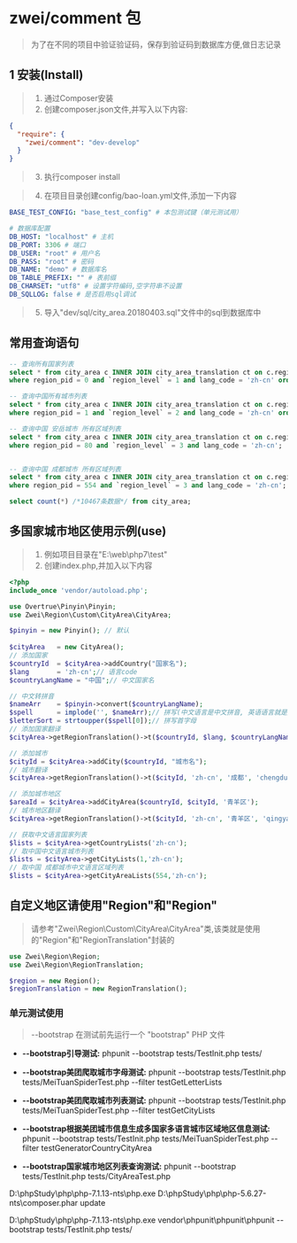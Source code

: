 # zwei/comment 包

> 为了在不同的项目中验证验证码，保存到验证码到数据库方便,做日志记录

## 1 安装(Install)
> 1. 通过Composer安装
> 2. 创建composer.json文件,并写入以下内容:

```json
{
  "require": {
    "zwei/comment": "dev-develop"
  }
}
```
> 3. 执行composer install

> 4. 在项目目录创建config/bao-loan.yml文件,添加一下内容

```yml
BASE_TEST_CONFIG: "base_test_config" # 本包测试键（单元测试用）

# 数据库配置
DB_HOST: "localhost" # 主机
DB_PORT: 3306 # 端口
DB_USER: "root" # 用户名
DB_PASS: "root" # 密码
DB_NAME: "demo" # 数据库名
DB_TABLE_PREFIX: "" # 表前缀
DB_CHARSET: "utf8" # 设置字符编码,空字符串不设置
DB_SQLLOG: false # 是否启用sql调试
```
> 5. 导入"dev/sql/city_area.20180403.sql"文件中的sql到数据库中

## 常用查询语句
```sql
-- 查询所有国家列表
select * from city_area c INNER JOIN city_area_translation ct on c.region_id=ct.region_id
where region_pid = 0 and `region_level` = 1 and lang_code = 'zh-cn' order by letter_sort asc;

-- 查询中国所有城市列表
select * from city_area c INNER JOIN city_area_translation ct on c.region_id=ct.region_id
where region_pid = 1 and `region_level` = 2 and lang_code = 'zh-cn' order by letter_sort asc;

-- 查询中国 安岳城市 所有区域列表
select * from city_area c INNER JOIN city_area_translation ct on c.region_id=ct.region_id
where region_pid = 80 and `region_level` = 3 and lang_code = 'zh-cn';


-- 查询中国 成都城市 所有区域列表
select * from city_area c INNER JOIN city_area_translation ct on c.region_id=ct.region_id
where region_pid = 554 and `region_level` = 3 and lang_code = 'zh-cn';

select count(*) /*10467条数据*/ from city_area;
```

## 多国家城市地区使用示例(use)
> 1. 例如项目目录在"E:\web\php7\test"
> 2. 创建index.php,并加入以下内容

```php
<?php
include_once 'vendor/autoload.php';

use Overtrue\Pinyin\Pinyin;
use Zwei\Region\Custom\CityArea\CityArea;

$pinyin = new Pinyin(); // 默认
        
$cityArea   = new CityArea();
// 添加国家
$countryId  = $cityArea->addCountry("国家名");
$lang       = 'zh-cn';// 语言code
$countryLangName = "中国";// 中文国家名

// 中文转拼音
$nameArr    = $pinyin->convert($countryLangName);
$spell      = implode('', $nameArr);// 拼写(中文语言是中文拼音, 英语语言就是英语)
$letterSort = strtoupper($spell[0]);// 拼写首字母
// 添加国家翻译
$cityArea->getRegionTranslation()->t($countryId, $lang, $countryLangName, $spell, $letterSort);

// 添加城市
$cityId = $cityArea->addCity($countryId, "城市名");
// 城市翻译
$cityArea->getRegionTranslation()->t($cityId, 'zh-cn', '成都', 'chengdu', 'C');

// 添加城市地区
$areaId = $cityArea->addCityArea($countryId, $cityId, '青羊区');
// 城市地区翻译
$cityArea->getRegionTranslation()->t($cityId, 'zh-cn', '青羊区', 'qingyangqu', 'Q');

// 获取中文语言国家列表
$lists = $cityArea->getCountryLists('zh-cn');
// 取中国中文语言城市列表
$lists = $cityArea->getCityLists(1,'zh-cn');
// 取中国 成都城市中文语言区域列表
$lists = $cityArea->getCityAreaLists(554,'zh-cn');
```

## 自定义地区请使用"Region"和"Region"
> 请参考"Zwei\Region\Custom\CityArea\CityArea"类,该类就是使用的"Region"和"RegionTranslation"封装的

```php
use Zwei\Region\Region;
use Zwei\Region\RegionTranslation;

$region = new Region();
$regionTranslation = new RegionTranslation();
```

### 单元测试使用
> --bootstrap 在测试前先运行一个 "bootstrap" PHP 文件
* **--bootstrap引导测试:** phpunit --bootstrap tests/TestInit.php tests/

* **--bootstrap美团爬取城市字母测试:** phpunit --bootstrap tests/TestInit.php tests/MeiTuanSpiderTest.php --filter testGetLetterLists
* **--bootstrap美团爬取城市列表测试:** phpunit --bootstrap tests/TestInit.php tests/MeiTuanSpiderTest.php --filter testGetCityLists
* **--bootstrap根据美团城市信息生成多国家多语言城市区域地区信息测试:** phpunit --bootstrap tests/TestInit.php tests/MeiTuanSpiderTest.php --filter testGeneratorCountryCityArea

* **--bootstrap国家城市地区列表查询测试:** phpunit --bootstrap tests/TestInit.php tests/CityAreaTest.php

D:\phpStudy\php\php-7.1.13-nts\php.exe D:\phpStudy\php\php-5.6.27-nts\composer.phar update

D:\phpStudy\php\php-7.1.13-nts\php.exe vendor\phpunit\phpunit\phpunit --bootstrap tests/TestInit.php tests/
